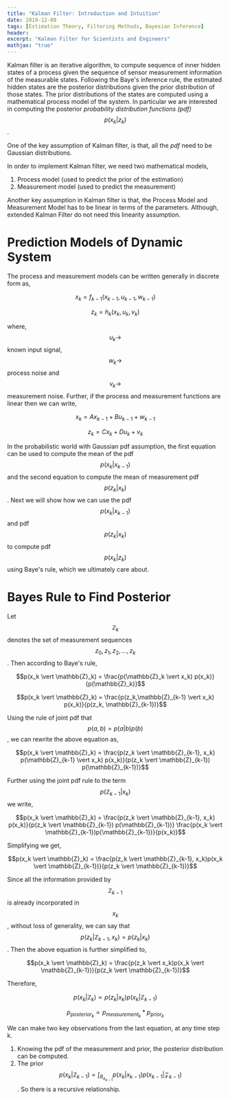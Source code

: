 ```yaml
---
title: "Kalman Filter: Introduction and Intuition"
date: 2019-12-08
tags: [Estimation Theory, Filtering Methods, Bayesian Inference]
header:
excerpt: "Kalman Filter for Scientists and Engineers"
mathjax: "true"
---
```


Kalman filter is an iterative algorithm, to compute sequence of inner hidden states of a process given the sequence of sensor measurement information of the measurable states. Following the Baye's inference rule, the estimated hidden states are the posterior distributions given the prior distribution of those states. The prior distributions of the states are computed using a mathematical process model of the system. In particular we are interested in computing the posterior *probability distribution functions (pdf)* $$p(x_k \vert z_k)$$.

One of the key assumption of Kalman filter, is that, all the *pdf* need to be Gaussian distributions.

In order to implement Kalman filter, we need two mathematical models,
1. Process model (used to predict the prior of the estimation)
2. Measurement model (used to predict the measurement)

Another key assumption in Kalman filter is that, the Process Model and Measurement Model has to be linear in terms of the parameters. Although, extended Kalman Filter do not need this linearity assumption.

# Prediction Models of Dynamic System
The process and measurement models can be written generally in discrete form as,

$$x_k = f_{k-1}(x_{k-1}, u_{k-1}, w_{k-1})$$

$$z_k = h_k(x_k, u_k, v_k)$$

where, $$u_k \rightarrow$$ known input signal, $$w_k \rightarrow$$ process noise and $$v_k \rightarrow$$ measurement noise. Further, if the process and measurement functions are linear then we can write,

$$x_k = Ax_{k-1} + Bu_{k-1} + w_{k-1}$$

$$z_k = Cx_{k} + Du_{k} + v_{k}$$

In the probabilistic world with Gaussian pdf assumption, the first equation can be used to compute the mean of the pdf $$p(x_k \vert x_{k-1})$$ and the second equation to compute the mean of measurement pdf $$p(z_k \vert x_k)$$. Next we will show how we can use the pdf $$p(x_k \vert x_{k-1})$$ and pdf $$p(z_k \vert x_k)$$ to compute pdf $$p(x_k \vert z_k)$$ using Baye's rule, which we ultimately care about.

# Bayes Rule to Find Posterior
Let $$\mathbb{Z}_k$$ denotes the set of measurement sequences $${z_0, z_1, z_2, \dots, z_k}$$. Then according to Baye's rule,

$$p(x_k \vert \mathbb{Z}_k) = \frac{p(\mathbb{Z}_k \vert x_k) p(x_k)}{p(\mathbb{Z}_k)}$$

$$p(x_k \vert \mathbb{Z}_k) = \frac{p(z_k,\mathbb{Z}_{k-1} \vert x_k) p(x_k)}{p(z_k, \mathbb{Z}_{k-1})}$$

Using the rule of joint pdf that $$p(a, b) = p(a \vert b) p(b)$$, we can rewrite the above equation as,

$$p(x_k \vert \mathbb{Z}_k) = \frac{p(z_k \vert \mathbb{Z}_{k-1}, x_k) p(\mathbb{Z}_{k-1} \vert x_k) p(x_k)}{p(z_k \vert \mathbb{Z}_{k-1}) p(\mathbb{Z}_{k-1})}$$

Further using the joint pdf rule to the term $$p(\mathbb{Z}_{k-1} \vert x_k)$$ we write,

$$p(x_k \vert \mathbb{Z}_k) = \frac{p(z_k \vert \mathbb{Z}_{k-1}, x_k) p(x_k)}{p(z_k \vert \mathbb{Z}_{k-1}) p(\mathbb{Z}_{k-1})} \frac{p(x_k \vert \mathbb{Z}_{k-1})p(\mathbb{Z}_{k-1})}{p(x_k)}$$

Simplifying we get,

$$p(x_k \vert \mathbb{Z}_k) = \frac{p(z_k \vert \mathbb{Z}_{k-1}, x_k)p(x_k \vert \mathbb{Z}_{k-1})}{p(z_k \vert \mathbb{Z}_{k-1})}$$
<!-- p(z_k \vert \mathbb{Z}_{k-1}, x_k) = p(z_k \vert \mathbb{Z}_{k-1}, x_k)-->

Since all the information provided by $$\mathbb{Z}_{k-1}$$ is already incorporated in $$x_k$$, without loss of generality, we can say that $$p(z_k \vert \mathbb{Z}_{k-1}, x_k) = p(z_k \vert x_k)$$. Then the above equation is further simplified to,

$$p(x_k \vert \mathbb{Z}_k) = \frac{p(z_k \vert x_k)p(x_k \vert \mathbb{Z}_{k-1})}{p(z_k \vert \mathbb{Z}_{k-1})}$$

Therefore,

$$p(x_k \vert \mathbb{Z}_k) \propto p(z_k \vert x_k)p(x_k \vert \mathbb{Z}_{k-1})$$

$$p_{posterior_k} \propto p_{measurement_k} * p_{prior_k}$$

We can make two key observations from the last equation, at any time step k.
1. Knowing the pdf of the measurement and prior, the posterior distribution can be computed.
2. The prior $$p(x_k \vert \mathbb{Z}_{k-1}) = \int_{R_{x_{k-1}}}p(x_k \vert x_{k-1})p(x_{k-1} \vert \mathcal{Z}_{k-1})$$. So there is a recursive relationship.

  <!--image: "/images/posts/kalman_post_header_image.png"-->
